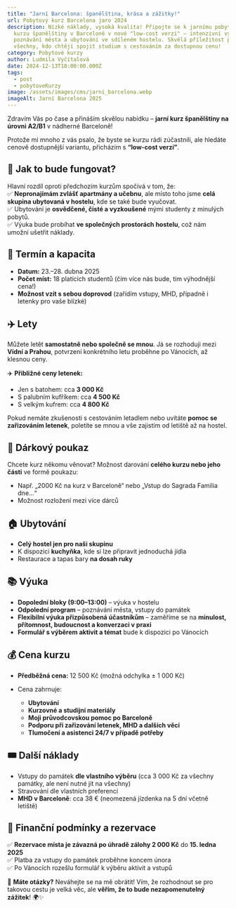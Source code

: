 ```yaml
---
title: "Jarní Barcelona: španělština, krása a zážitky!"
url: Pobytový kurz Barcelona jaro 2024
description: Nízké náklady, vysoká kvalita! Připojte se k jarnímu pobytovému
  kurzu španělštiny v Barceloně v nové "low-cost verzi" – intenzivní výuka,
  poznávání města a ubytování ve sdíleném hostelu. Skvělá příležitost pro
  všechny, kdo chtějí spojit studium s cestováním za dostupnou cenu!
category: Pobytové kurzy
author: Ludmila Vyčítalová
date: 2024-12-13T18:00:00.000Z
tags:
  - post
  - pobytoveKurzy
image: /assets/images/cms/jarni_barcelona.webp
imageAlt: Jarní Barcelona 2025
---
```

Zdravím Vás po čase a přináším skvělou nabídku – **jarní kurz španělštiny na úrovni A2/B1** v nádherné Barceloně!  

Protože mi mnoho z vás psalo, že byste se kurzu rádi zúčastnili, ale hledáte cenově dostupnější variantu, přicházím s **“low-cost verzí”**.  

## 🔹 Jak to bude fungovat?

Hlavní rozdíl oproti předchozím kurzům spočívá v tom, že:\
✅ **Nepronajímám zvlášť apartmány a učebnu**, ale místo toho jsme **celá skupina ubytovaná v hostelu**, kde se také bude vyučovat.\
✅ Ubytování je **osvědčené, čisté a vyzkoušené** mými studenty z minulých pobytů.\
✅ Výuka bude probíhat **ve společných prostorách hostelu**, což nám umožní ušetřit náklady.  

## 📅 Termín a kapacita

* **Datum:** 23.–28. dubna 2025  
* **Počet míst:** 18 platících studentů (čím více nás bude, tím výhodnější cena!)  
* **Možnost vzít s sebou doprovod** (zařídím vstupy, MHD, případně i letenky pro vaše blízké)  

## ✈️ Lety

Můžete letět **samostatně nebo společně se mnou**. Já se rozhoduji mezi **Vídní a Prahou**, potvrzení konkrétního letu proběhne po Vánocích, až klesnou ceny.  

✈️ **Přibližné ceny letenek:**  

* Jen s batohem: cca **3 000 Kč**  
* S palubním kufříkem: cca **4 500 Kč**  
* S velkým kufrem: cca **4 800 Kč**  

Pokud nemáte zkušenosti s cestováním letadlem nebo uvítáte **pomoc se zařizováním letenek**, poletíte se mnou a vše zajistím od letiště až na hostel.  

## 🎁 Dárkový poukaz

Chcete kurz někomu věnovat? Možnost darování **celého kurzu nebo jeho části** ve formě poukazu:  

* Např. „2000 Kč na kurz v Barceloně“ nebo „Vstup do Sagrada Familia dne…“  
* Možnost rozložení mezi více dárců  

## 🏠 Ubytování

* **Celý hostel jen pro naši skupinu**  
* K dispozici **kuchyňka**, kde si lze připravit jednoduchá jídla  
* Restaurace a tapas bary **na dosah ruky**  

## 📚 Výuka

* **Dopolední bloky (9:00–13:00)** – výuka v hostelu  
* **Odpolední program** – poznávání města, vstupy do památek  
* **Flexibilní výuka přizpůsobená účastníkům** – zaměříme se na **minulost, přítomnost, budoucnost a konverzaci v praxi**  
* **Formulář s výběrem aktivit a témat** bude k dispozici po Vánocích  

## 💰 Cena kurzu

* **Předběžná cena:** 12 500 Kč (možná odchylka ± 1 000 Kč)  
* Cena zahrnuje:  

  * **Ubytování**  
  * **Kurzovné a studijní materiály**  
  * **Moji průvodcovskou pomoc po Barceloně**  
  * **Podporu při zařizování letenek, MHD a dalších věcí**  
  * **Tlumočení a asistenci 24/7 v případě potřeby**  

## 🎟️ Další náklady

* Vstupy do památek **dle vlastního výběru** (cca 3 000 Kč za všechny památky, ale není nutné jít na všechny)  
* Stravování dle vlastních preferencí  
* **MHD v Barceloně**: cca 38 € (neomezená jízdenka na 5 dní včetně letiště)  

## 📌 Finanční podmínky a rezervace

✅ **Rezervace místa je závazná po úhradě zálohy 2 000 Kč** do **15. ledna 2025**\
✅ Platba za vstupy do památek proběhne koncem února\
✅ Po Vánocích rozešlu formulář k výběru aktivit a vstupů  

🔹 **Máte otázky?** Neváhejte se na mě obrátit! Vím, že rozhodnout se pro takovou cestu je velká věc, ale **věřím, že to bude nezapomenutelný zážitek**! 🌍✨
